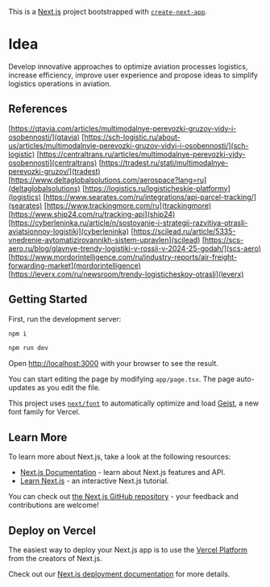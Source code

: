 This is a [Next.js](https://nextjs.org) project bootstrapped with [`create-next-app`](https://nextjs.org/docs/app/api-reference/cli/create-next-app).

# Idea

Develop innovative approaches to optimize aviation processes
logistics, increase efficiency, improve user experience and
propose ideas to simplify logistics operations in aviation.

## References

[https://qtavia.com/articles/multimodalnye-perevozki-gruzov-vidy-i-osobennosti/](qtavia)
[https://sch-logistic.ru/about-us/articles/multimodalnyie-perevozki-gruzov-vidyi-i-osobennosti/](sch-logistic)
[https://centraltrans.ru/articles/multimodalnye-perevozki-vidy-osobennosti](centraltrans)
[https://tradest.ru/stati/multimodalnye-perevozki-gruzov/](tradest)
[https://www.deltaglobalsolutions.com/aerospace?lang=ru](deltaglobalsolutions)
[https://logistics.ru/logisticheskie-platformy](logistics)
[https://www.searates.com/ru/integrations/api-parcel-tracking/](searates)
[https://www.trackingmore.com/ru](trackingmore)
[https://www.ship24.com/ru/tracking-api](ship24)
[https://cyberleninka.ru/article/n/sostoyanie-i-strategii-razvitiya-otrasli-aviatsionnoy-logistiki](cyberleninka)
[https://scilead.ru/article/5335-vnedrenie-avtomatizirovannikh-sistem-upravlen](scilead)
[https://scs-aero.ru/blog/glavnye-trendy-logistiki-v-rossii-v-2024-25-godah/](scs-aero)
[https://www.mordorintelligence.com/ru/industry-reports/air-freight-forwarding-market](mordorintelligence)
[https://leverx.com/ru/newsroom/trendy-logisticheskoy-otrasli](leverx)

## Getting Started

First, run the development server:

```bash
npm i

npm run dev
```

Open [http://localhost:3000](http://localhost:3000) with your browser to see the result.

You can start editing the page by modifying `app/page.tsx`. The page auto-updates as you edit the file.

This project uses [`next/font`](https://nextjs.org/docs/app/building-your-application/optimizing/fonts) to automatically optimize and load [Geist](https://vercel.com/font), a new font family for Vercel.

## Learn More

To learn more about Next.js, take a look at the following resources:

- [Next.js Documentation](https://nextjs.org/docs) - learn about Next.js features and API.
- [Learn Next.js](https://nextjs.org/learn) - an interactive Next.js tutorial.

You can check out [the Next.js GitHub repository](https://github.com/vercel/next.js) - your feedback and contributions are welcome!

## Deploy on Vercel

The easiest way to deploy your Next.js app is to use the [Vercel Platform](https://vercel.com/new?utm_medium=default-template&filter=next.js&utm_source=create-next-app&utm_campaign=create-next-app-readme) from the creators of Next.js.

Check out our [Next.js deployment documentation](https://nextjs.org/docs/app/building-your-application/deploying) for more details.
